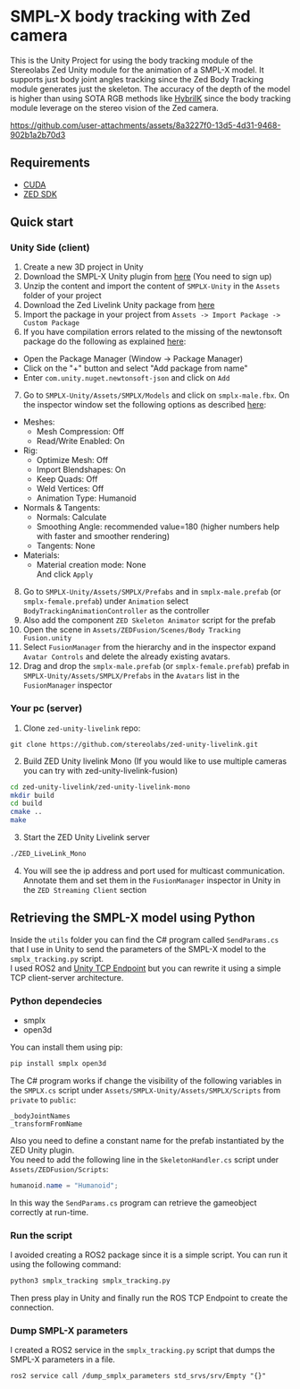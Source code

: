 # SMPL-X body tracking with Zed camera

This is the Unity Project for using the body tracking module of the Stereolabs Zed Unity module for the animation of a SMPL-X model.
It supports just body joint angles tracking since the Zed Body Tracking module generates just the skeleton. The accuracy of the depth of the model is higher than using SOTA RGB methods like [HybriIK](https://github.com/Jeff-sjtu/HybrIK) since the body tracking module leverage on the stereo vision of the Zed camera.

https://github.com/user-attachments/assets/8a3227f0-13d5-4d31-9468-902b1a2b70d3

## Requirements
- [CUDA](https://developer.nvidia.com/cuda-downloads)
- [ZED SDK](https://www.stereolabs.com/developers/release)
## Quick start
### Unity Side (client)
1. Create a new 3D project in Unity
2. Download the SMPL-X Unity plugin from [here](https://download.is.tue.mpg.de/download.php?domain=smplx&sfile=SMPLX_UnityProject_20210617.zip) (You need to sign up)
3. Unzip the content and import the content of `SMPLX-Unity` in the `Assets` folder of your project
4. Download the Zed Livelink Unity package from [here](https://github.com/stereolabs/zed-unity-livelink/releases/)
5. Import the package in your project from `Assets -> Import Package -> Custom Package`
6. If you have compilation errors related to the missing of the newtonsoft package do the following as explained [here](https://github.com/stereolabs/zed-unity-livelink):  
  - Open the Package Manager (Window -> Package Manager)
  - Click on the "+" button and select "Add package from name"
  - Enter `com.unity.nuget.newtonsoft-json` and click on `Add`

7. Go to `SMPLX-Unity/Assets/SMPLX/Models` and click on `smplx-male.fbx`. On the inspector window set the following options as described [here](https://files.is.tue.mpg.de/nmahmood/smpl_website/How-to_SMPLinUnity.pdf):  
  - Meshes:
    - Mesh Compression: Off
    - Read/Write Enabled: On  
  - Rig:
    - Optimize Mesh: Off
    - Import Blendshapes: On
    - Keep Quads: Off
    - Weld Vertices: Off
    - Animation Type: Humanoid  
  - Normals & Tangents:
    - Normals: Calculate
    - Smoothing Angle: recommended value=180 (higher numbers help with faster and
    smoother rendering)
    - Tangents: None  
  - Materials:  
    - Material creation mode: None  
And click `Apply`
8. Go to `SMPLX-Unity/Assets/SMPLX/Prefabs` and in `smplx-male.prefab` (or `smplx-female.prefab`) under `Animation` select `BodyTrackingAnimationController` as the controller
9. Also add the component `ZED Skeleton Animator` script for the prefab 
9. Open the scene in `Assets/ZEDFusion/Scenes/Body Tracking Fusion.unity`
10. Select `FusionManager` from the hierarchy and in the inspector expand `Avatar Controls` and delete the already existing avatars.
11. Drag and drop the `smplx-male.prefab` (or `smplx-female.prefab`) prefab in `SMPLX-Unity/Assets/SMPLX/Prefabs` in the `Avatars` list in the `FusionManager` inspector

### Your pc (server)
1. Clone `zed-unity-livelink` repo:
```
git clone https://github.com/stereolabs/zed-unity-livelink.git
```
2. Build ZED Unity livelink Mono (If you would like to use multiple cameras you can try with zed-unity-livelink-fusion)
```bash
cd zed-unity-livelink/zed-unity-livelink-mono
mkdir build
cd build
cmake ..
make
```
3. Start the ZED Unity Livelink server
```bash
./ZED_LiveLink_Mono
```
4. You will see the ip address and port used for multicast communication. Annotate them and set them in the `FusionManager` inspector in Unity in the `ZED Streaming Client` section

## Retrieving the SMPL-X model using Python
Inside the `utils` folder you can find the C# program called `SendParams.cs` that I use in Unity to send the parameters of the SMPL-X model to the `smplx_tracking.py` script.  
I used ROS2 and [Unity TCP Endpoint](https://github.com/Unity-Technologies/ROS-TCP-Connector) but you can rewrite it using a simple TCP client-server architecture.  

### Python dependecies
- smplx
- open3d

You can install them using pip:
```bash
pip install smplx open3d
```

The C# program works if change the visibility of the following variables in the `SMPLX.cs` script under `Assets/SMPLX-Unity/Assets/SMPLX/Scripts` from `private` to `public`:
```
_bodyJointNames
_transformFromName
```

Also you need to define a constant name for the prefab instantiated by the ZED Unity plugin.  
You need to add the following line in the `SkeletonHandler.cs` script under `Assets/ZEDFusion/Scripts`:
```csharp
humanoid.name = "Humanoid";
```
In this way the `SendParams.cs` program can retrieve the gameobject correctly at run-time.

### Run the script
I avoided creating a ROS2 package since it is a simple script. You can run it using the following command:
```bash
python3 smplx_tracking smplx_tracking.py
```
Then press play in Unity and finally run the ROS TCP Endpoint to create the connection. 
### Dump SMPL-X parameters
I created a ROS2 service in the `smplx_tracking.py` script that dumps the SMPL-X parameters in a file. 
```
ros2 service call /dump_smplx_parameters std_srvs/srv/Empty "{}"
```